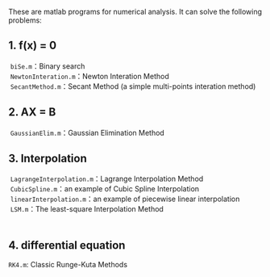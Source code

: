 These are matlab programs for numerical analysis. 
  It can solve the following problems: 

## 1. f(x) = 0 
  `biSe.m`：Binary search<br>
  `NewtonInteration.m`：Newton Interation Method <br>
  `SecantMethod.m`：Secant Method (a simple multi-points interation method) 

## 2. AX = B  
  `GaussianElim.m`：Gaussian Elimination Method 

## 3. Interpolation  
  `LagrangeInterpolation.m`：Lagrange Interpolation Method <br>
  `CubicSpline.m`：an example of Cubic Spline Interpolation <br>
  `linearInterpolation.m`：an example of piecewise linear interpolation  <br>
  `LSM.m`：The least-square Interpolation Method <br>
　
## 4. differential equation
 `RK4.m`: Classic Runge-Kuta Methods <br>
